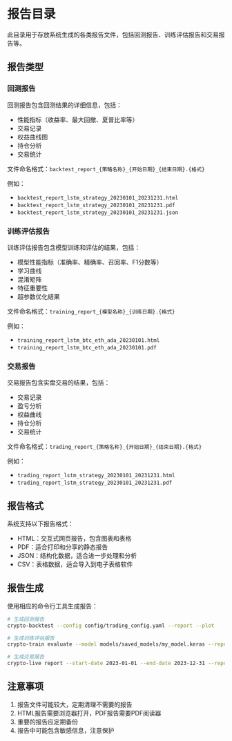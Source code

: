 # 报告目录

此目录用于存放系统生成的各类报告文件，包括回测报告、训练评估报告和交易报告等。

## 报告类型

### 回测报告

回测报告包含回测结果的详细信息，包括：

- 性能指标（收益率、最大回撤、夏普比率等）
- 交易记录
- 权益曲线图
- 持仓分析
- 交易统计

文件命名格式：`backtest_report_{策略名称}_{开始日期}_{结束日期}.{格式}`

例如：
- `backtest_report_lstm_strategy_20230101_20231231.html`
- `backtest_report_lstm_strategy_20230101_20231231.pdf`
- `backtest_report_lstm_strategy_20230101_20231231.json`

### 训练评估报告

训练评估报告包含模型训练和评估的结果，包括：

- 模型性能指标（准确率、精确率、召回率、F1分数等）
- 学习曲线
- 混淆矩阵
- 特征重要性
- 超参数优化结果

文件命名格式：`training_report_{模型名称}_{训练日期}.{格式}`

例如：
- `training_report_lstm_btc_eth_ada_20230101.html`
- `training_report_lstm_btc_eth_ada_20230101.pdf`

### 交易报告

交易报告包含实盘交易的结果，包括：

- 交易记录
- 盈亏分析
- 权益曲线
- 持仓分析
- 交易统计

文件命名格式：`trading_report_{策略名称}_{开始日期}_{结束日期}.{格式}`

例如：
- `trading_report_lstm_strategy_20230101_20231231.html`
- `trading_report_lstm_strategy_20230101_20231231.pdf`

## 报告格式

系统支持以下报告格式：

- HTML：交互式网页报告，包含图表和表格
- PDF：适合打印和分享的静态报告
- JSON：结构化数据，适合进一步处理和分析
- CSV：表格数据，适合导入到电子表格软件

## 报告生成

使用相应的命令行工具生成报告：

```bash
# 生成回测报告
crypto-backtest --config config/trading_config.yaml --report --plot

# 生成训练评估报告
crypto-train evaluate --model models/saved_models/my_model.keras --report

# 生成交易报告
crypto-live report --start-date 2023-01-01 --end-date 2023-12-31 --report
```

## 注意事项

1. 报告文件可能较大，定期清理不需要的报告
2. HTML报告需要浏览器打开，PDF报告需要PDF阅读器
3. 重要的报告应定期备份
4. 报告中可能包含敏感信息，注意保护